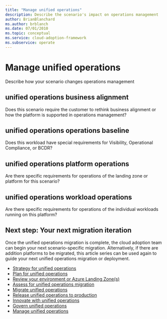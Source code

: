 ```yaml
---
title: "Manage unified operations"
description: Describe the scenario's impact on operations management
author: BrianBlanchard
ms.author: brblanch
ms.date: 07/01/2010
ms.topic: conceptual
ms.service: cloud-adoption-framework
ms.subservice: operate
---
```


# Manage unified operations

Describe how your scenario changes operations management

## unified operations business alignment

Does this scenario require the customer to rethink business alignment or how the platform is supported in operations management?

## unified operations operations baseline

Does this workload have special requirements for Visibility, Operational Compliance, or BCDR?

## unified operations platform operations

Are there specific requirements for operations of the landing zone or platform for this scenario?

## unified operations workload operations

Are there specific requirements for operations of the individual workloads running on this platform?

## Next step: Your next migration iteration

Once the unified operations migration is complete, the cloud adoption team can begin your next scenario-specific migration. Alternatively, if there are addition platforms to be migrated, this article series can be used again to guide your next unified operations migration or deployment.

- [Strategy for unified operations](./strategy.md)
- [Plan for unified operations](./plan.md)
- [Review your environment or Azure Landing Zone(s)](./ready.md)
- [Assess for unified operations migration](./migrate-assess.md)
- [Migrate unified operations](./migrate-deploy.md)
- [Release unified operations to production](./migrate-release.md)
- [Innovate with unified operations](./innovate.md)
- [Govern unified operations](./govern.md)
- [Manage unified operations](./manage.md)